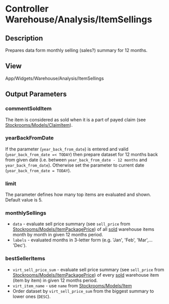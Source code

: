 # Controller Warehouse/Analysis/ItemSellings

## Description

Prepares data form monthly selling (sales?) summary for 12 months.

## View

App/Widgets/Warehouse/Analysis/ItemSellings

## Output Parameters

### commentSoldItem
The item is considered as sold when it is a part of payed claim (see [Stockrooms/Models/ClaimItem](./../../Stockrooms/Models/ClaimItem.md)).

### yearBackFromDate
If the parameter (`year_back_from_date`) is entered and valid (`year_back_from_date =< TODAY`) then prepare dataset for 12 months back from given date (i.e. between `year_back_from_date - 12 months` and `year_back_from_date`). Otherwise set the parameter to current date (`year_back_from_date = TODAY`).

### limit
The parameter defines how many top items are evaluated and shown. Default value is 5.

### monthlySellings
* `data` - evaluate sell price summary (see `sell_price` from [Stockrooms/Models/ItemPackagePrice](./../../Stockrooms/Models/ItemPackagePrice.md)) of all [sold](#comment-sold-item) warehouse items month by month in given 12 months period.
* `labels` - evaluated months in 3-letter form (e.g. 'Jan', 'Feb', 'Mar',... 'Dec').

### bestSellerItems
* `virt_sell_price_sum` - evaluate sell price summary (see `sell_price` from [Stockrooms/Models/ItemPackagePrice](./../../Stockrooms/Models/ItemPackagePrice.md)) of every [sold](#comment-sold-item) warehouse item (item by item) in given 12 months period.
* `virt_item_name` - use `name` from [Stockrooms/Models/Item](./../../Stockrooms/Models/Item.md)
* Order dataset by `virt_sell_price_sum` from the biggest summary to lower ones (`DESC`).
